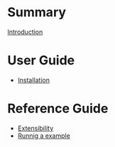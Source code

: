 # Summary
[Introduction](README.md)

# User Guide
- [Installation](chapter_1.md)

# Reference Guide
- [Extensibility](chapter_2.md)
- [Runnig a example](chapter_3.md)
